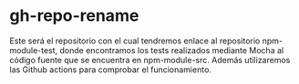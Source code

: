 # gh-repo-rename

Este será el repositorio con el cual tendremos enlace al repositorio npm-module-test, donde encontramos los tests realizados mediante Mocha al código fuente que se encuentra en npm-module-src. Además utilizaremos las Github actions para comprobar el funcionamiento. 